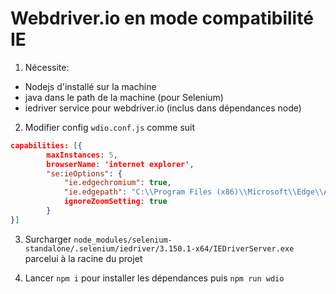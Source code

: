 # Webdriver.io en mode compatibilité IE

1. Nécessite: 
* Nodejs d'installé sur la machine
* java dans le path de la machine (pour Selenium)
* iedriver service pour webdriver.io (inclus dans dépendances node)

2. Modifier config `wdio.conf.js` comme suit

```json
capabilities: [{
        maxInstances: 5,
        browserName: 'internet explorer',
        "se:ieOptions": {
            "ie.edgechromium": true,
            "ie.edgepath": "C:\\Program Files (x86)\\Microsoft\\Edge\\Application\\msedge.exe",
            ignoreZoomSetting: true
        }
}]
```

3. Surcharger `node_modules/selenium-standalone/.selenium/iedriver/3.150.1-x64/IEDriverServer.exe` parcelui à la racine du projet

4. Lancer `npm i` pour installer les dépendances puis `npm run wdio`